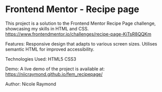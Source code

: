 # Frontend Mentor - Recipe page

This project is a solution to the Frontend Mentor Recipe Page challenge, showcasing my skills in HTML and CSS.
https://www.frontendmentor.io/challenges/recipe-page-KiTsR8QQKm

Features:
Responsive design that adapts to various screen sizes.
Utilises semantic HTML for improved accessibility.

Technologies Used:
HTML5
CSS3

Demo:
A live demo of the project is available at: https://niicraymond.github.io/fem_recipepage/

Author:
Nicole Raymond
